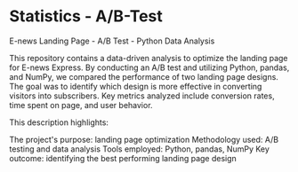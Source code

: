 # Statistics - A/B-Test
E-news Landing Page - A/B Test - Python Data Analysis

This repository contains a data-driven analysis to optimize the landing page for E-news Express. By conducting an A/B test and utilizing Python, pandas, and NumPy, we compared the performance of two landing page designs. The goal was to identify which design is more effective in converting visitors into subscribers. Key metrics analyzed include conversion rates, time spent on page, and user behavior.

This description highlights:

The project's purpose: landing page optimization
Methodology used: A/B testing and data analysis
Tools employed: Python, pandas, NumPy
Key outcome: identifying the best performing landing page design

